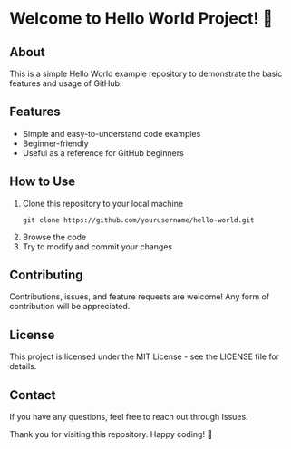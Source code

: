 # Welcome to Hello World Project! 👋

## About
This is a simple Hello World example repository to demonstrate the basic features and usage of GitHub.

## Features
- Simple and easy-to-understand code examples
- Beginner-friendly
- Useful as a reference for GitHub beginners

## How to Use
1. Clone this repository to your local machine
   ```
   git clone https://github.com/yourusername/hello-world.git
   ```
2. Browse the code
3. Try to modify and commit your changes

## Contributing
Contributions, issues, and feature requests are welcome! Any form of contribution will be appreciated.

## License
This project is licensed under the MIT License - see the LICENSE file for details.

## Contact
If you have any questions, feel free to reach out through Issues.

Thank you for visiting this repository. Happy coding! 🚀 
